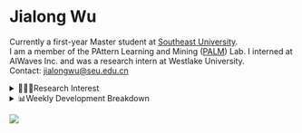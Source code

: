 #  Jialong Wu

Currently a first-year Master student at [Southeast University](https://www.seu.edu.cn/english/).<br>
I am a member of the PAttern Learning and Mining ([PALM](http://palm.seu.edu.cn/home.html)) Lab. I interned at AIWaves Inc. and was a research intern at Westlake University.<br>
Contact: jialongwu@seu.edu.cn
<details><summary>👨🏻‍💻Research Interest</summary>
My current research interests primarily encompass three aspects:

- Exploring the **synergies** between large-scale and small-scale models.
- Investigating the <strong>personalization and interactive</strong> abilities of LLMs.
- Utilizing  <strong>causal inference</strong>  to mitigate bias in conventional NLP tasks.

Recent works:
[Constituency Parsing using LLMs](https://arxiv.org/pdf/2310.19462.pdf), [Agents](https://arxiv.org/pdf/2309.07870.pdf)
</details>

<details><summary>📊Weekly Development Breakdown</summary>

<!--START_SECTION:waka-->

```txt
From: 03 February 2024 - To: 10 February 2024

Total Time: 7 hrs 45 mins

Python       3 hrs 14 mins   ██████████▒░░░░░░░░░░░░░░   41.77 %
Other        1 hr 51 mins    ██████░░░░░░░░░░░░░░░░░░░   24.05 %
Text         1 hr 22 mins    ████▒░░░░░░░░░░░░░░░░░░░░   17.68 %
Bash         1 hr 3 mins     ███▒░░░░░░░░░░░░░░░░░░░░░   13.72 %
HTML         6 mins          ▒░░░░░░░░░░░░░░░░░░░░░░░░   01.49 %
```

<!--END_SECTION:waka-->

[![wakatime](https://wakatime.com/badge/user/c6720b29-9431-4a60-bc9d-e1fb2b6bd65f.svg)](https://wakatime.com/@c6720b29-9431-4a60-bc9d-e1fb2b6bd65f)
</details>

![](https://komarev.com/ghpvc/?username=callanwu)
